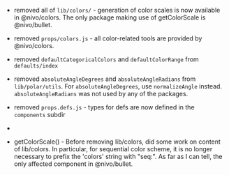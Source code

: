 

- removed all of `lib/colors/` - generation of color scales is now available in @nivo/colors. The only package making use of getColorScale is @nivo/bullet.

- removed `props/colors.js` - all color-related tools are provided by @nivo/colors.

- removed `defaultCategoricalColors` and `defaultColorRange` from `defaults/index`

- removed `absoluteAngleDegrees` and `absoluteAngleRadians` from `lib/polar/utils`. For `absoluteAngleDegrees`, use `normalizeAngle` instead. `absoluteAngleRadians` was not used by any of the packages.

- removed `props.defs.js` - types for defs are now defined in the `components` subdir

- 




- getColorScale() - Before removing lib/colors, did some work on content of lib/colors. In particular, for sequential color scheme, it is no longer necessary to prefix the 'colors' string with "seq:". As far as I can tell, the only affected component in @nivo/bullet.
